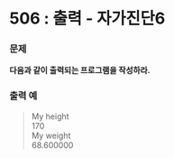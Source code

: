 # 506 : 출력 - 자가진단6

### 문제
**다음과 같이 출력되는 프로그램을 작성하라.**

### 출력 예
>My height<br>
>170<br>
>My weight<br>
>68.600000<br>
